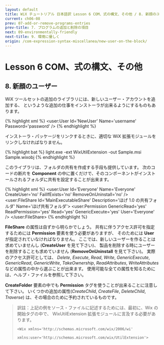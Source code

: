 ```yaml
---
layout: default
title: WiX チュートリアル 日本語訳 Lesson 6 COM、式の構文、その他 / 8. 新顔のユーザー
current: ch06-08
prev: 07-add-or-remove-programs-entries
prev-title: 7. プログラムの追加と削除の項目
next: 09-environmentally-friendly
next-title: 9. 環境に優しく
origin: /com-expression-syntax-miscellanea/new-user-on-the-block/
---
```

#  Lesson 6 COM、式の構文、その他

## 8. 新顔のユーザー

WiX ツールセットの追加のライブラリには、新しいユーザー・アカウントを追加する、
というような追加の仕事をインストーラが出来るようにするものもあります。

{% highlight xml %}
<Component>
  <user:User Id='NewUser' Name='username' Password='password' />
</Component>
{% endhighlight %}

インストーラ・パッケージをリンクするときに、適切な WiX 拡張モジュールをリンクしなければなりません。

{% highlight bat %}
light.exe -ext WixUtilExtension -out Sample.msi Sample.wixobj
{% endhighlight %}

このライブラリは、フォルダの共有を作成する手段も提供しています。
次のコードの断片を **Component** の中に置くだけで、そのコンポーネントがインストールされるフォルダに共有を設定することが出来ます。

{% highlight xml %}
<user:User Id='Everyone' Name='Everyone' CreateUser='no'
    FailIfExists='no' RemoveOnUninstall='no' />
<user:FileShare Id='MainExecutableShare'
    Description='ほげ 1.0 の共有フォルダ'
    Name='ほげ共有フォルダ'>
  <user:Permission GenericRead='yes' ReadPermission='yes'
      Read='yes' GenericExecute='yes'
      User='Everyone' />
</user:FileShare>
{% endhighlight %}

**FileShare** の属性は自ずから明らかでしょう。
共有に伴うアクセス許可を指定するためには **Permission** 要素を使う必要がありますが、
そのためには **User** が指定されていなければなりません。
ここでは、新しいユーザーを作ることは求めていませんし (**CreateUser** を見て下さい)、
製品を削除する時にユーザーを削除することも求めていません (**RemoveOnUninstall** を見て下さい)。
実際のアクセス許可としては、
*Delete*, *Execute*, *Read*, *Write*, *GenericExecute*, *GenericRead*, *GenericWrite*, *TakeOwnership*, *ReadAttributes*, *WriteAttributes*
などの属性の中から選ぶことが出来ます。
使用可能な全ての属性を知るためには、ヘルプ・ファイルを参照して下さい。

**CreateFolder** 要素の中でも **Permission** タグを使うことが出来ることに注意して下さい。
いくつかの追加の属性(*CreateChild*, *CreateFile*, *DeleteChild*, *Traverse*) は、その場合のために予約されているものです。

> 訳註：上記の例をソース・ファイルに記述するためには、最初に、Wix の開始タグの中で、
> WixUtilExtension 拡張モジュールに言及する必要があります。
>
>     <Wix xmlns='http://schemas.microsoft.com/wix/2006/wi'
>          xmlns:user='http://schemas.microsoft.com/wix/UtilExtension'>